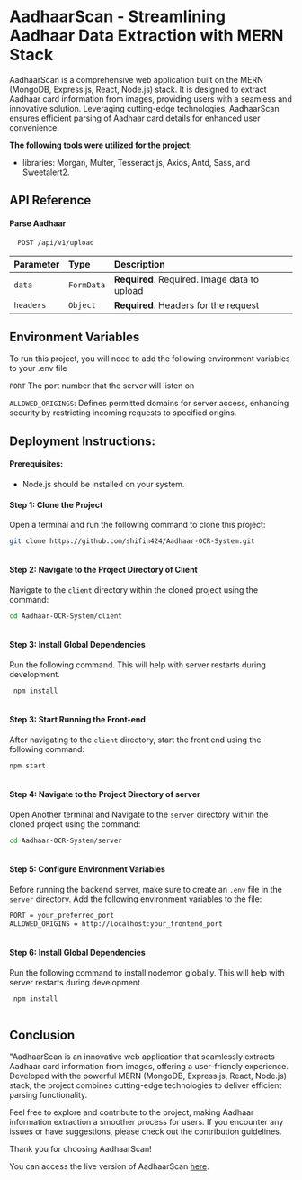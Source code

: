 
# AadhaarScan - Streamlining Aadhaar Data Extraction with MERN Stack

AadhaarScan is a comprehensive web application built on the MERN (MongoDB, Express.js, React, Node.js) stack. It is designed to extract Aadhaar card information from images, providing users with a seamless and innovative solution. Leveraging cutting-edge technologies, AadhaarScan ensures efficient parsing of Aadhaar card details for enhanced user convenience.



**The following tools were utilized for the project:**

- libraries: Morgan, Multer, Tesseract.js, Axios, Antd, Sass, and Sweetalert2.




## API Reference

#### Parse Aadhaar

```http
  POST /api/v1/upload
```

| Parameter | Type     | Description                |
| :-------- | :------- | :------------------------- |
| `data` | `FormData` | **Required**. Required. Image data to upload|
| `headers` | `Object` | **Required**. Headers for the request|


## Environment Variables

To run this project, you will need to add the following environment variables to your .env file

`PORT` The port number that the server will listen on

`ALLOWED_ORIGINGS`: Defines permitted domains for server access, enhancing security by restricting incoming requests to specified origins.

## Deployment Instructions:

#### Prerequisites:

- Node.js should be installed on your system.


#### Step 1: Clone the Project

Open a terminal and run the following command to clone this project:
```bash
git clone https://github.com/shifin424/Aadhaar-OCR-System.git
 
```
#### Step 2: Navigate to the Project Directory of Client 

Navigate to the `client` directory within the cloned project using the command:
```bash
cd Aadhaar-OCR-System/client
 
```

#### Step 3: Install Global Dependencies

Run the following command. This will help with server restarts during development.
```bash
 npm install
 
```

#### Step 3: Start Running the Front-end 

After navigating to the `client` directory, start the front end using the following command:
```bash
npm start
 
```

#### Step 4: Navigate to the Project Directory of server 

Open Another terminal and Navigate to the `server` directory within the cloned project using the command:
```bash
cd Aadhaar-OCR-System/server
 
```

#### Step 5: Configure Environment Variables

Before running the backend server, make sure to create an `.env` file in the `server` directory. Add the following environment variables to the file:
```bash
PORT = your_preferred_port
ALLOWED_ORIGINS = http://localhost:your_frontend_port 
 
```

#### Step 6: Install Global Dependencies

Run the following command to install nodemon globally. This will help with server restarts during development.
```bash
 npm install
 
```

## Conclusion

"AadhaarScan is an innovative web application that seamlessly extracts Aadhaar card information from images, offering a user-friendly experience. Developed with the powerful MERN (MongoDB, Express.js, React, Node.js) stack, the project combines cutting-edge technologies to deliver efficient parsing functionality.

Feel free to explore and contribute to the project, making Aadhaar information extraction a smoother process for users. If you encounter any issues or have suggestions, please check out the contribution guidelines.

Thank you for choosing AadhaarScan!

You can access the live version of AadhaarScan [here](https://aadhaarscan.netlify.app).




































